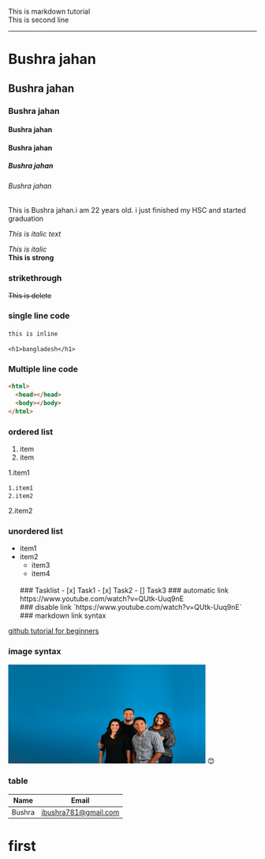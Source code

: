 <!-- This is markdown tutorial -->

This is markdown tutorial</br>
This is second line

---

# Bushra jahan

## Bushra jahan

### Bushra jahan

#### Bushra jahan

#### Bushra jahan

##### Bushra jahan

###### Bushra jahan

<p>This is Bushra jahan.i am 22 years old. i just finished my HSC and started graduation</p>
<i>This is italic text</i>

_This is italic_
</br>
**This is strong**
</br>

### strikethrough

<del>This is delete</del>

### single line code

`this is inline`

`<h1>bangladesh</h1>`

### Multiple line code

```html
<html>
  <head></head>
  <body></body>
</html>
```

### ordered list

<ol>
<li>item</li>
<li>item</li>
</ol>
1.item1
 
    1.item1
    2.item2
2.item2
### unordered list
- item1
- item2
  - item3
  - item4
  <br>
  ### Tasklist
  - [x] Task1
  - [x] Task2
  - [] Task3
  ### automatic link
  https://www.youtube.com/watch?v=QUtk-Uuq9nE
  </br>
  ### disable link
  `https://www.youtube.com/watch?v=QUtk-Uuq9nE`
  </br>
  ### markdown link syntax
[github tutorial for beginners](website)

<!--
all link is here -->

[website]: https://www.youtube.com/watch?v=QUtk-Uuq9nE

### image syntax

<!-- ![profile](/33.jpg) -->

   <img src="./images/2.jpg" alt="" srcset="" width="400px" height="200px">
😊
</br>


### table


| Name | Email|
|------|-----|
|Bushra|jbushra781@gmail.com|

# first
